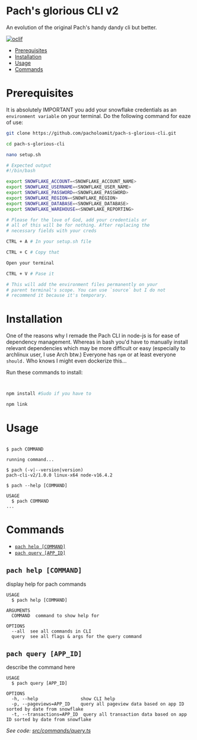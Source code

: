 # Pach's glorious CLI v2

An evolution of the original Pach's handy dandy cli but better.

[![oclif](https://img.shields.io/badge/cli-oclif-brightgreen.svg)](https://oclif.io)

<!-- toc -->

- [Prerequisites](#Prerequisites)
- [Installation](#installation)
- [Usage](#usage)
- [Commands](#commands)
<!-- tocstop -->

# Prerequisites

It is absolutely IMPORTANT you add your snowflake credentials as an
`environment variable` on your terminal. Do the following command for eaze of use:

```bash
git clone https://github.com/pacholoamit/pach-s-glorious-cli.git

cd pach-s-glorious-cli

nano setup.sh

# Expected output
#!/bin/bash

export SNOWFLAKE_ACCOUNT=<SNOWFLAKE_ACCOUNT_NAME>
export SNOWFLAKE_USERNAME=<SNOWFLAKE_USER_NAME>
export SNOWFLAKE_PASSWORD=<SNOWFLAKE_PASSWORD>
export SNOWFLAKE_REGION=<SNOWFLAKE_REGION>
export SNOWFLAKE_DATABASE=<SNOWFLAKE_DATABASE>
export SNOWFLAKE_WAREHOUSE=<SNOWFLAKE_REPORTING>

# Please for the love of God, add your credentials or
# all of this will be for nothing. After replacing the
# necessary fields with your creds

CTRL + A # In your setup.sh file

CTRL + C # Copy that

Open your terminal

CTRL + V # Pase it

# This will add the environment files permanently on your
# parent terminal's scope. You can use `source` but I do not
# recommend it because it's temporary.
```

# Installation

One of the reasons why I remade the Pach CLI in node-js is for
ease of dependency management. Whereas in bash you'd have to
manually install relevant dependencies which may be more difficult
or easy (especially to archlinux user, I use Arch btw.) Everyone has `npm` or at least everyone `should.` Who knows I might even dockerize this...

Run these commands to install:

```bash


npm install #Sudo if you have to

npm link
```

# Usage

<!-- usage -->

```sh-session

$ pach COMMAND

running command...

$ pach (-v|--version|version)
pach-cli-v2/1.0.0 linux-x64 node-v16.4.2

$ pach --help [COMMAND]

USAGE
  $ pach COMMAND
...
```

<!-- usagestop -->

# Commands

<!-- commands -->

- [`pach help [COMMAND]`](#pach-help-command)
- [`pach query [APP_ID]`](#pach-query-file)

## `pach help [COMMAND]`

display help for pach commands

```
USAGE
  $ pach help [COMMAND]

ARGUMENTS
  COMMAND  command to show help for

OPTIONS
  --all  see all commands in CLI
  query  see all flags & args for the query command
```

## `pach query [APP_ID]`

describe the command here

```
USAGE
  $ pach query [APP_ID]

OPTIONS
  -h, --help                show CLI help
  -p, --pageviews=APP_ID    query all pageview data based on app ID sorted by date from snowflake
  -t, --transactions=APP_ID  query all transaction data based on app ID sorted by date from snowflake
```

_See code: [src/commands/query.ts](https://github.com/pacholoamit/pach-cli-v2/blob/v1.0.0/src/commands/query.ts)_

<!-- commandsstop -->

